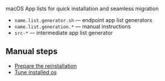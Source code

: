 macOS App lists for quick installation and seamless migration

* `name.list.generator.sh` — endpoint app list generators
* `name.list.generation.*` — manual instructions
* `src-*` — intermediate app list generator

## Manual steps
- [Prepare the reinstallation](https://github.com/a-x-/apps/blob/master/prepare-reinstall-os.md)
- [Tune installed os](https://github.com/a-x-/apps/blob/master/prepare-installed-os.md)
